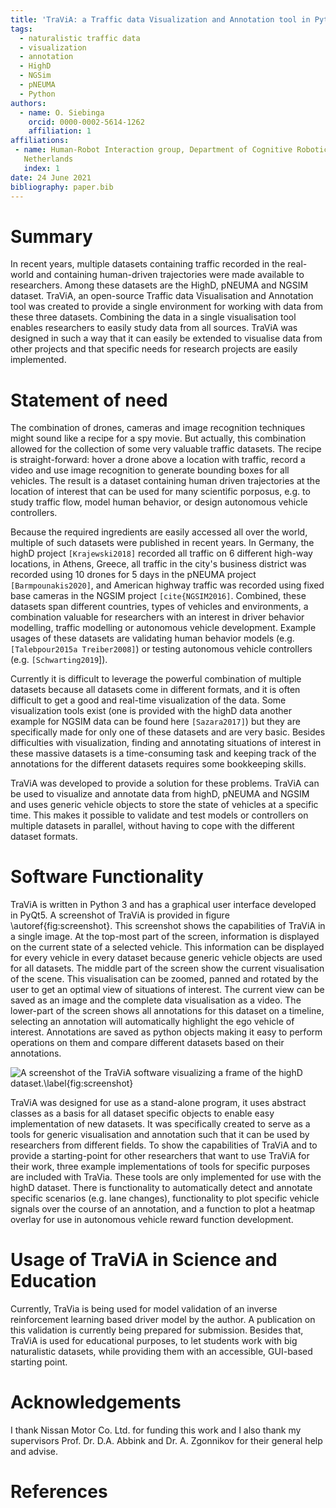 ```yaml
---
title: 'TraViA: a Traffic data Visualization and Annotation tool in Python'
tags:
  - naturalistic traffic data
  - visualization
  - annotation
  - HighD
  - NGSim
  - pNEUMA
  - Python 
authors:
  - name: O. Siebinga 
    orcid: 0000-0002-5614-1262 
    affiliation: 1 
affiliations:
 - name: Human-Robot Interaction group, Department of Cognitive Robotics, Faculty 3mE, Delft University of Technology, Mekelweg 2, 2628 CD Delft, the
   Netherlands
   index: 1 
date: 24 June 2021
bibliography: paper.bib
---
```


# Summary

In recent years, multiple datasets containing traffic recorded in the real-world and containing human-driven trajectories were made available to researchers.
Among these datasets are the HighD, pNEUMA and NGSIM dataset. TraViA, an open-source Traffic data Visualisation and Annotation tool
was created to provide a single environment for working with data from these three datasets. Combining the data in a single visualisation tool enables
researchers to easily study data from all sources. TraViA was designed in such a way that it can easily be extended to visualise data from other projects and
that specific needs for research projects are easily implemented.

# Statement of need

The combination of drones, cameras and image recognition techniques might sound like a recipe for a spy movie. But actually, this combination allowed for the
collection of some very valuable traffic datasets. The recipe is straight-forward: hover a drone above a location with traffic, record a video and use image
recognition to generate bounding boxes for all vehicles. The result is a dataset containing human driven trajectories at the location of interest that can be
used for many scientific porposus, e.g. to study traffic flow, model human behavior, or design autonomous vehicle controllers.

Because the required ingredients are easily accessed all over the world, multiple of such datasets were published in recent years. In Germany, the highD
project `[Krajewski2018]` recorded all traffic on 6 different high-way locations, in Athens, Greece, all traffic in the city's business district was recorded
using 10 drones for 5 days in the pNEUMA project `[Barmpounakis2020]`, and American highway traffic was recorded using fixed base cameras in the NGSIM
project `[cite{NGSIM2016]`. Combined, these datasets span different countries, types of vehicles and environments, a combination valuable for researchers with
an interest in driver behavior modelling, traffic modelling or autonomous vehicle development. Example usages of these datasets are validating human behavior
 models (e.g. `[Talebpour2015a Treiber2008]`) or testing autonomous vehicle controllers (e.g. `[Schwarting2019`]). 

Currently it is difficult to leverage the powerful combination of multiple datasets because all datasets come in different formats, and it is often
difficult to get a good and real-time visualization of the data. Some visualization tools exist (one is provided with the highD data another example for
NGSIM data can be found here `[Sazara2017]`) but they are specifically made for only one of these datasets and are very basic. Besides difficulties with
visualization, finding and annotating situations of interest in these massive datasets is a time-consuming task and keeping track of the annotations for the
different datasets requires some bookkeeping skills.

TraViA was developed to provide a solution for these problems. TraViA can be used to visualize and annotate data from highD, pNEUMA and NGSIM and uses
generic vehicle objects to store the state of vehicles at a specific time. This makes it possible to validate and test models or controllers on multiple 
datasets in parallel, without having to cope with the different dataset formats.

# Software Functionality 

TraViA is written in Python 3 and has a graphical user interface developed in PyQt5. A screenshot of TraViA is provided
in figure \autoref{fig:screenshot}. This screenshot shows the capabilities of TraViA in a single image. At the top-most part of the screen, information is
displayed on the current state of a selected vehicle. This information can be displayed for every vehicle in every dataset because generic vehicle objects are 
used for all datasets. The middle part of the screen show the current visualisation of the scene. This visualisation can be zoomed, panned and rotated by the 
user to get an optimal view of situations of interest. The current view can be saved as an image and the complete data visualisation as a video. The lower-part 
of the screen shows all annotations for this dataset on a timeline, selecting an annotation will automatically highlight the ego vehicle of interest. 
Annotations are saved as python objects making it easy to perform operations on them and compare different datasets based on their annotations.

![A screenshot of the TraViA software visualizing a frame of the highD
dataset.\label{fig:screenshot}](images/screenshot.png)

TraViA was designed for use as a stand-alone program, it uses abstract classes as a basis for all dataset specific objects to enable easy implementation of 
new datasets. It was specifically created to serve as a tools for generic visualisation and annotation such that it can be used by researchers from different 
fields. To show the capabilities of TraViA and to provide a starting-point for other researchers that want to use TraViA for their work, three example 
implementations of tools for specific purposes are included with TraVia. These tools are only implemented for use with the highD dataset. There is 
functionality to automatically detect and annotate specific scenarios (e.g. lane changes), functionality to plot specific vehicle signals over the course of an 
annotation, and a function to plot a heatmap overlay for use in autonomous vehicle reward function development.

# Usage of TraViA in Science and Education
Currently, TraVia is being used for model validation of an inverse reinforcement learning based driver model by the author. A publication on this validation 
is currently being prepared for submission. Besides that, TraViA is used for educational purposes, to let students work with big naturalistic datasets, while 
providing them with an accessible, GUI-based starting point.

# Acknowledgements

I thank Nissan Motor Co. Ltd. for funding this work and I also thank my supervisors Prof. Dr. D.A. Abbink and
 Dr. A. Zgonnikov for their general help and advise.

# References